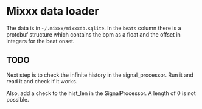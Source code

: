 # Mixxx data loader

The data is in `~/.mixxx/mixxxdb.sqlite`.  In the `beats` column there
is a protobuf structure which contains the bpm as a float and the
offset in integers for the beat onset.

## TODO

Next step is to check the infinite history in the signal_processor.
Run it and read it and check if it works.

Also, add a check to the hist_len in the SignalProcessor.  A length of
0 is not possible.

